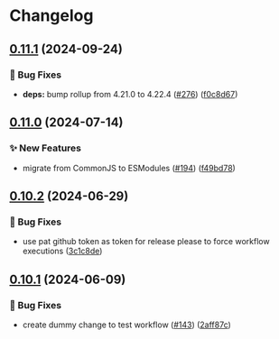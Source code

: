 # Changelog

## [0.11.1](https://github.com/AlbertHernandez/github-action-nodejs-template/compare/v0.11.0...v0.11.1) (2024-09-24)


### 🐛 Bug Fixes

* **deps:** bump rollup from 4.21.0 to 4.22.4 ([#276](https://github.com/AlbertHernandez/github-action-nodejs-template/issues/276)) ([f0c8d67](https://github.com/AlbertHernandez/github-action-nodejs-template/commit/f0c8d670197e556aff3ccb18e890af28d5410165))

## [0.11.0](https://github.com/AlbertHernandez/github-action-nodejs-template/compare/v0.10.2...v0.11.0) (2024-07-14)


### ✨ New Features

* migrate from CommonJS to ESModules ([#194](https://github.com/AlbertHernandez/github-action-nodejs-template/issues/194)) ([f49bd78](https://github.com/AlbertHernandez/github-action-nodejs-template/commit/f49bd780548e2682ed5af9512818273529cbfa5b))

## [0.10.2](https://github.com/AlbertHernandez/github-action-nodejs-template/compare/v0.10.1...v0.10.2) (2024-06-29)


### 🐛 Bug Fixes

* use pat github token as token for release please to force workflow executions ([3c1c8de](https://github.com/AlbertHernandez/github-action-nodejs-template/commit/3c1c8de51be2a16f7069789030d9a5639a2aa206))

## [0.10.1](https://github.com/AlbertHernandez/github-action-nodejs-template/compare/v0.10.0...v0.10.1) (2024-06-09)


### 🐛 Bug Fixes

* create dummy change to test workflow ([#143](https://github.com/AlbertHernandez/github-action-nodejs-template/issues/143)) ([2aff87c](https://github.com/AlbertHernandez/github-action-nodejs-template/commit/2aff87c47714f93ca1030e2bb8348a9df3fb8ff6))
